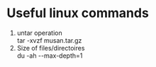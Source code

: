 # Useful linux commands
1. untar operation<br>
   tar -xvzf musan.tar.gz
2. Size of files/directoires<br>
   du -ah --max-depth=1
   
